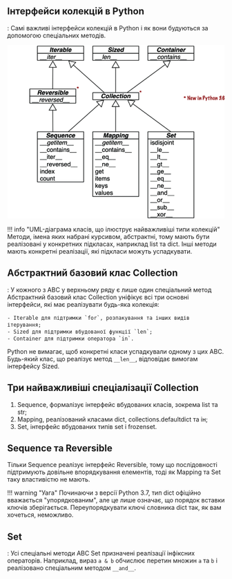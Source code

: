 ## Інтерфейси колекцій в Python

:   Самі важливі інтерфейси колекцій в Python і  як вони будуються за допомогою спеціальних методів.

![](images/image-012.png)

!!! info "UML-діаграма класів, що ілюструє найважливіші типи колекцій"
    Методи, імена яких набрані курсивом, абстрактні, тому мають бути реалізовані у конкретних підкласах, наприклад list та dict. Інші методи мають конкретні реалізації, які підкласи можуть успадкувати.

## Абстрактний базовий клас Collection
:   У кожного з ABC у верхньому ряду є лише один спеціальний метод
    Абстрактний базовий клас Collection уніфікує всі три основні інтерфейси, які має реалізувати будь-яка колекція:

    - Iterable для підтримки `for`, розпакування та інших видів ітерування;
    - Sized для підтримки вбудованої функції `len`;
    - Container для підтримки оператора `in`.

Python не вимагає, щоб конкретні класи успадкували одному з цих ABC. Будь-який клас, що реалізує метод `__len__`, відповідає вимогам інтерфейсу Sized.

## Три найважливіші спеціалізації Collection

1. Sequence, формалізує інтерфейс вбудованих класів, зокрема list та str;
2. Mapping, реалізований класами dict, collections.defaultdict та ін;
3. Set, інтерфейс вбудованих типів set і frozenset.

## Sequence та Reversible

Тільки Sequence реалізує інтерфейс Reversible, тому що послідовності підтримують довільне впорядкування елементів, тоді як Mapping та Set таку властивістю не мають.

!!! warning "Уага"
    Починаючи з версії Python 3.7, тип dict офіційно вважається "упорядкованим", але це лише означає, що порядок вставки ключів зберігається. Переупорядкувати ключі словника dict так, як вам хочеться, неможливо.

## Set

:   Усі спеціальні методи ABC Set призначені реалізації інфіксних операторів. Наприклад, вираз `a & b` обчислює перетин множин `a` та `b` і реалізовано спеціальним методом `__and__`.
